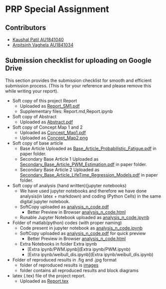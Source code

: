 # PRP Special Assignment

## Contributors

- [Kaushal Patil AU1841040](https://github.com/Kaushal1011)
- [Arpitsinh Vaghela AU1841034](https://github.com/arpitvaghela)

## Submission checklist for uploading on Google Drive

This section provides the submission checklist for smooth and efficient submission process. (This is for your
reference and please remove this while writing your report).

- Soft copy of this project Report
    - Uploaded as [Report_SM1.pdf](Report_SM1.pdf)
    - Supplementary files: Report.md,Report.ipynb
- Soft copy of Abstract
    - Uploaded as [Abstract.pdf](Abstract.pdf)
- Soft copy of Concept Map 1 and 2
    - Uploaded as [Concept_Map1.pdf](Concept_Map1.pdf)
    - Uploaded as [Concept_Map2.png](Concept_Map2.png)
- Soft copy of base article
    - Base Article Uploaded as [Base_Article_Probabilistic_Fatigue.pdf](paper/Base_Article_Probabilistic_Fatigue.pdf) in paper folder.
    - Secondary Base Article 1 Uploaded as [Secondary_Base_Article_PWM_Estimation.pdf](paper/Secondary_Base_Article_PWM_Estimation.pdf) in paper folder.
    - Secondary Base Article 2 Uploaded as [Secondary_Base_Article_LifeTime_Regression_Models.pdf](paper/Secondary_Base_Article_LifeTime_Regression_Models.pdf) in paper folder.
- Soft copy of analysis (hand written)(jupyter notebooks)
    - We have used jupyter notebooks and therefore we have done analysis(in latex + markdown) and coding (Python Cells) in the same digital jupyter notebook.
    - SoftCopy uploaded as [analysis_n_code.pdf](analysis_n_code.pdf)
      - Better Preview in Browser [analysis_n_code.html](analysis_n_code.html)
    - Runable Jupyter Notebook uploaded as [analysis_n_code.ipynb](analysis_n_code.ipynb)
- Folder of matlab(python) codes (with proper naming)
    - Code present in jupyter notebook as [analysis_n_code.ipynb](analysis_n_code.ipynb)
    - SoftCopy uploaded as [analysis_n_code.pdf](analysis_n_code.pdf) for quick preview
      - Better Preview in Browser [analysis_n_code.html](analysis_n_code.html)
    - Extra Notebooks in folder Extra ipynb
        - [Extra ipynb/PWM.ipynb](Extra ipynb/PWM.ipynb)
        - [Extra ipynb/weibull_dis.ipynb](Extra ipynb/weibull_dis.ipynb)
- Folder of reproduced results in .fig and .jpg format
    - folder of reproduced results is [images](images/)
    - folder contains all reproduced results and block diagrams
- latex (.tex) file of the project report.
    - Uploaded as [Report.tex](Report.tex)
